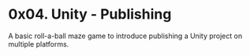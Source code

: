 # 0x04. Unity - Publishing
A basic roll-a-ball maze game to introduce publishing a Unity project on multiple platforms.
